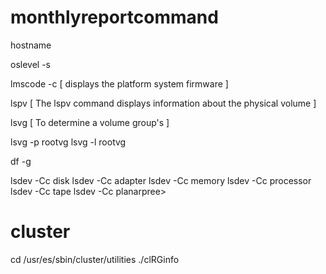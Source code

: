 # monthlyreportcommand
<p>hostname</p>
<p>oslevel -s</p>
<p>lmscode -c [ displays the platform system firmware ] </p>
<p>lspv [ The lspv command displays information about the physical volume ]</p>
<p>lsvg [  To determine a volume group's ]</p>
     lsvg -p rootvg
     lsvg -l rootvg
<p>df -g</p>
<pree>
lsdev -Cc disk
lsdev -Cc adapter
lsdev -Cc memory
lsdev -Cc processor
lsdev -Cc tape
lsdev -Cc planar</pree>pree>

# cluster
cd /usr/es/sbin/cluster/utilities
./clRGinfo

